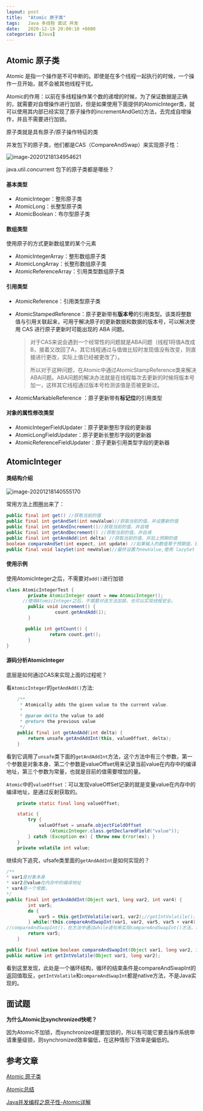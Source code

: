 ```yaml
---
layout: post
title:  "Atomic 原子类"
tags:   Java 多线程 面试 并发
date:   2020-12-18 20:00:10 +0800
categories: [Java]
---
```


## Atomic 原子类

 Atomic 是指一个操作是不可中断的。即使是在多个线程一起执行的时候，一个操作一旦开始，就不会被其他线程干扰。

Atomic的作用：以前在多线程操作某个数的递增的时候，为了保证数据是正确的，就需要对自增操作进行加锁，但是如果使用下面提供的AtomicInteger类，就可以使用其内部已经实现了原子操作的incrementAndGet()方法，去完成自增操作，并且不需要进行加锁。

原子类就是具有原子/原子操作特征的类

并发包下的原子类，他们都是CAS（CompareAndSwap）来实现原子性：

![image-20201218134954621](https://raw.githubusercontent.com/ARP2019/ImageUpload/master/img/2020-12-12/image-20201218134954621.png)

java.util.concurrent 包下的原子类都是哪些？

#### 基本类型

- AtomicInteger：整形原子类
- AtomicLong：长整型原子类
- AtomicBoolean：布尔型原子类

#### 数组类型

使用原子的方式更新数组里的某个元素

- AtomicIntegerArray：整形数组原子类
- AtomicLongArray：长整形数组原子类
- AtomicReferenceArray：引用类型数组原子类

#### 引用类型

- AtomicReference：引用类型原子类

- AtomicStampedReference：原子更新带有**版本号**的引用类型。该类将整数值与引用关联起来，可用于解决原子的更新数据和数据的版本号，可以解决使用 CAS 进行原子更新时可能出现的 ABA 问题。

  >对于CAS来说会遇到一个经常性的问题就是ABA问题（线程1将值A改成B，接着又改回了A，其它线程通过与值做比较时发现值没有改变，则直接进行更改，实际上值已经被更改了）。
  >
  >所以对于这种问题，在Atomic中通过AtomicStampReference类来解决ABA问题。ABA问题的解决办法就是在线程每次去更新的时候将版本号加一，这样其它线程通过版本号检测该值是否被更新过。

- AtomicMarkableReference ：原子更新带有**标记位**的引用类型

#### 对象的属性修改类型

- AtomicIntegerFieldUpdater：原子更新整形字段的更新器
- AtomicLongFieldUpdater：原子更新长整形字段的更新器
- AtomicReferenceFieldUpdater：原子更新引用类型字段的更新器

## AtomicInteger

#### 类结构介绍

![image-20201218140555170](https://raw.githubusercontent.com/ARP2019/ImageUpload/master/img/2020-12-12/image-20201218140555170.png)

常用方法上图圈出来了：

```java
public final int get() //获取当前的值
public final int getAndSet(int newValue)//获取当前的值，并设置新的值
public final int getAndIncrement()//获取当前的值，并自增
public final int getAndDecrement() //获取当前的值，并自减
public final int getAndAdd(int delta) //获取当前的值，并加上预期的值
boolean compareAndSet(int expect, int update) //如果输入的数值等于预期值，则以原子方式将该值设置为输入值（update）
public final void lazySet(int newValue)//最终设置为newValue,使用 lazySet 设置之后可能导致其他线程在之后的一小段时间内还是可以读到旧的值。
```

#### 使用示例

使用AtomicInteger之后，不需要对```add()```进行加锁

```java
class AtomicIntegerTest {
        private AtomicInteger count = new AtomicInteger();
      //使用AtomicInteger之后，不需要对该方法加锁，也可以实现线程安全。
        public void increment() {
                  count.getAndAdd(1);
        }

       public int getCount() {
                return count.get();
        }
}
```

#### 源码分析AtomicInteger

底层是如何通过CAS来实现上面的过程呢？

看```AtomicInteger```的```getAndAdd()```方法:

```java
    /**
     * Atomically adds the given value to the current value.
     *
     * @param delta the value to add
     * @return the previous value
     */
    public final int getAndAdd(int delta) {
        return unsafe.getAndAddInt(this, valueOffset, delta);
    }
```

看到它调用了```unsafe```类下面的```getAndAddInt```方法，这个方法中有三个参数，第一个参数是对象本身、第二个参数是valueOffset用来记录当前value在内存中的编译地址，第三个参数为常量，也就是目前的值需要增加的量。

```Atomic```中的```valueOffset```：可以发现valueOffSet记录的就是变量value在内存中的编译地址，是通过反射获取的。

```java
    private static final long valueOffset;

    static {
        try {
            valueOffset = unsafe.objectFieldOffset
                (AtomicInteger.class.getDeclaredField("value"));
        } catch (Exception ex) { throw new Error(ex); }
    }
	private volatile int value;
```

继续向下追究，ufsafe类里面的```getAndAddInt```是如何实现的？

```java
/**
* var1是对象本身
* var2是value在内存中的编译地址
* var4是一个常数。
*/
public final int getAndAddInt(Object var1, long var2, int var4) {
        int var5;
        do {
            var5 = this.getIntVolatile(var1, var2);//getIntVolatile()，该方法通过var1以及var2来找到内存中的值，该方法是一个native方法，并不是Java实现的。
        } while(!this.compareAndSwapInt(var1, var2, var5, var5 + var4));
//compareAndSwapInt()，在方法中通过while语句来实现compareAndSwapInt()方法，该方法是用来比较var1与getIntVolatile()底层返回的value，如果相同则把var5更新为var5+var4，如果不相同，则循环通过getIntVolatile()获取底层的value值，直到当前的var1与底层的返回的value相同才做更新。
        return var5;
    }

public final native boolean compareAndSwapInt(Object var1, long var2, int var4, int var5);
public native int getIntVolatile(Object var1, long var2);
```

看到这里发现，此处是一个循环结构，循环的结束条件是compareAndSwapInt的返回值取反，```getIntVolatile```和```compareAndSwapInt```都是native方法，不是Java实现的。



## 面试题

**为什么Atomic比synchronized快呢？**

因为Atomic不加锁，而synchronized是要加锁的，所以有可能它要去操作系统申请重量级锁，则synchronized效率偏低，在这种情形下效率是偏低的。

## 参考文章

[Atomic 原子类](https://snailclimb.gitee.io/javaguide/#/docs/java/multi-thread/2020最新Java并发进阶常见面试题总结?id=_5-atomic-原子类)

[Atomic总结](https://snailclimb.gitee.io/javaguide/#/docs/java/multi-thread/Atomic%E5%8E%9F%E5%AD%90%E7%B1%BB%E6%80%BB%E7%BB%93)

[Java并发编程之原子性-Atomic详解](https://blog.csdn.net/qq_34871626/article/details/81411815)